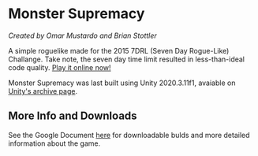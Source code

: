 # Monster Supremacy
_Created by Omar Mustardo and Brian Stottler_

A simple roguelike made for the 2015 7DRL (Seven Day Rogue-Like) Challange. Take note, the seven day time limit resulted in less-than-ideal code quality. [Play it online now!](http://brinsky.github.io/MonsterSupremacy7DRL/)

Monster Supremacy was last built using Unity 2020.3.11f1, avaiable on [Unity's archive page](https://unity3d.com/get-unity/download/archive).

## More Info and Downloads
See the Google Document [here](https://docs.google.com/document/d/1cAKJCEMvw6hIQMfntmWTuAezRpehKfd1JoEgz3pDBco/edit?usp=sharing) for downloadable bulds and more detailed information about the game.
